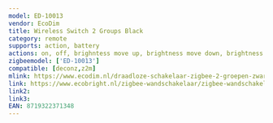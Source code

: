 ```yaml
---
model: ED-10013
vendor: EcoDim
title: Wireless Switch 2 Groups Black
category: remote
supports: action, battery
actions: on, off, brighntess move up, brightness move down, brightness stop
zigbeemodel: ['ED-10013']
compatible: [deconz,z2m]
mlink: https://www.ecodim.nl/draadloze-schakelaar-zigbee-2-groepen-zwart.html
link: https://www.ecobright.nl/zigbee-wandschakelaar/zigbee-wandschakelaar-draadloos-zwart-2-zones/
link2: 
link3: 
EAN: 8719322371348
---
```


